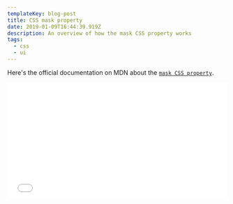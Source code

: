 ```yaml
---
templateKey: blog-post
title: CSS mask property
date: 2019-01-09T16:44:39.919Z
description: An overview of how the mask CSS property works
tags:
  - css
  - ui
---
```

Here's the official documentation on MDN about the [`mask CSS property`](https://developer.mozilla.org/en-US/docs/Web/CSS/mask "MDN documentation for the mask CSS property").

<iframe height='265' scrolling='no' title='codepen for blog post on the CSS mask property' src='//codepen.io/nickytonline/embed/ebxrpv/?height=265&theme-id=0&default-tab=css,result' frameborder='no' allowtransparency='true' allowfullscreen='true' style='width: 100%;'>See the Pen <a href='https://codepen.io/nickytonline/pen/ebxrpv/'>codepen for blog post on the CSS mask property</a> by Nick Taylor (<a href='https://codepen.io/nickytonline'>@nickytonline</a>) on <a href='https://codepen.io'>CodePen</a>.
</iframe>
